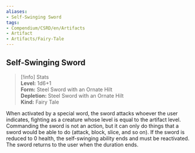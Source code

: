 ```yaml
---
aliases:
- Self-Swinging Sword
tags:
- Compendium/CSRD/en/Artifacts
- Artifact
- Artifacts/Fairy-Tale
---
```


  
## Self-Swinging Sword  
>[!info] Stats  
> **Level:** 1d6+1  
> **Form:** Steel Sword with an Ornate Hilt  
> **Depletion:** Steel Sword with an Ornate Hilt  
> **Kind:** Fairy Tale
  
When activated by a special word, the sword attacks whoever the user indicates, fighting as a creature whose level is equal to the artifact level. Commanding the sword is not an action, but it can only do things that a sword would be able to do (attack, block, slice, and so on). If the sword is reduced to 0 health, the self-swinging ability ends and must be reactivated. The sword returns to the user when the duration ends.